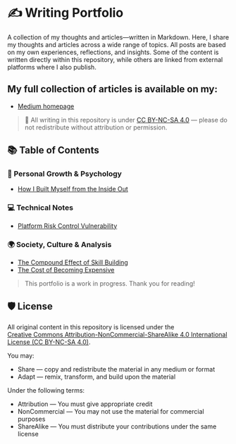 # ✍️ Writing Portfolio

A collection of my thoughts and articles—written in Markdown.
Here, I share my thoughts and articles across a wide range of topics. All posts are based on my own experiences, reflections, and insights.
Some of the content is written directly within this repository, while others are linked from external platforms where I also publish. 

## My full collection of articles is available on my:
- [Medium homepage](https://medium.com/@tinejane68)

> 📌 All writing in this repository is under [CC BY-NC-SA 4.0](#-license) — please do not redistribute without attribution or permission.

## 📚 Table of Contents

### 🌱 Personal Growth & Psychology
- [How I Built Myself from the Inside Out](https://medium.com/@tinejane68/how-i-built-a-functional-personality-system-without-support-1372f9330e67)

### 💻 Technical Notes 
- [Platform Risk Control Vulnerability](Platform-Risk-Control-Vulnerability.md)

### 🌍 Society, Culture & Analysis
- [The Compound Effect of Skill Building](The-Compound-Effect-of-Skill-Building.md)
- [The Cost of Becoming Expensive](The-Cost-of-Becoming-Expensive.md)

> This portfolio is a work in progress. Thank you for reading!

## 🛡️ License

All original content in this repository is licensed under the  
[Creative Commons Attribution-NonCommercial-ShareAlike 4.0 International License (CC BY-NC-SA 4.0)](https://creativecommons.org/licenses/by-nc-sa/4.0/).

You may:
- Share — copy and redistribute the material in any medium or format  
- Adapt — remix, transform, and build upon the material

Under the following terms:
- Attribution — You must give appropriate credit  
- NonCommercial — You may not use the material for commercial purposes  
- ShareAlike — You must distribute your contributions under the same license

